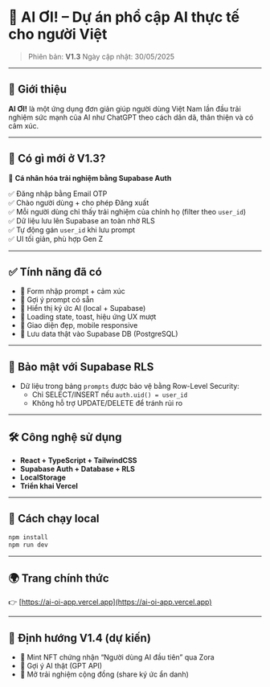 # 🧠 AI ƠI! – Dự án phổ cập AI thực tế cho người Việt

> Phiên bản: **V1.3**
> Ngày cập nhật: 30/05/2025

---

## 🌟 Giới thiệu

**AI ƠI!** là một ứng dụng đơn giản giúp người dùng Việt Nam lần đầu trải nghiệm sức mạnh của AI như ChatGPT theo cách dân dã, thân thiện và có cảm xúc.

---

## 🚀 Có gì mới ở V1.3?

🎯 **Cá nhân hóa trải nghiệm bằng Supabase Auth**

✅ Đăng nhập bằng Email OTP  
✅ Chào người dùng + cho phép Đăng xuất  
✅ Mỗi người dùng chỉ thấy trải nghiệm của chính họ (filter theo `user_id`)  
✅ Dữ liệu lưu lên Supabase an toàn nhờ RLS  
✅ Tự động gán `user_id` khi lưu prompt  
✅ UI tối giản, phù hợp Gen Z

---

## ✅ Tính năng đã có

- 📌 Form nhập prompt + cảm xúc
- 📌 Gợi ý prompt có sẵn
- 📌 Hiển thị ký ức AI (local + Supabase)
- 📌 Loading state, toast, hiệu ứng UX mượt
- 📌 Giao diện đẹp, mobile responsive
- 📌 Lưu data thật vào Supabase DB (PostgreSQL)

---

## 🔐 Bảo mật với Supabase RLS

- Dữ liệu trong bảng `prompts` được bảo vệ bằng Row-Level Security:
  - Chỉ SELECT/INSERT nếu `auth.uid() = user_id`
  - Không hỗ trợ UPDATE/DELETE để tránh rủi ro

---

## 🛠 Công nghệ sử dụng

- **React + TypeScript + TailwindCSS**
- **Supabase Auth + Database + RLS**
- **LocalStorage**
- **Triển khai Vercel**

---

## 🧪 Cách chạy local

```bash
npm install
npm run dev
```

---

## 🌍 Trang chính thức

👉 [https://ai-oi-app.vercel.app](https://ai-oi-app.vercel.app)

---

## 🏁 Định hướng V1.4 (dự kiến)

- 🎁 Mint NFT chứng nhận “Người dùng AI đầu tiên” qua Zora
- 🧠 Gợi ý AI thật (GPT API)
- 🌱 Mở trải nghiệm cộng đồng (share ký ức ẩn danh)